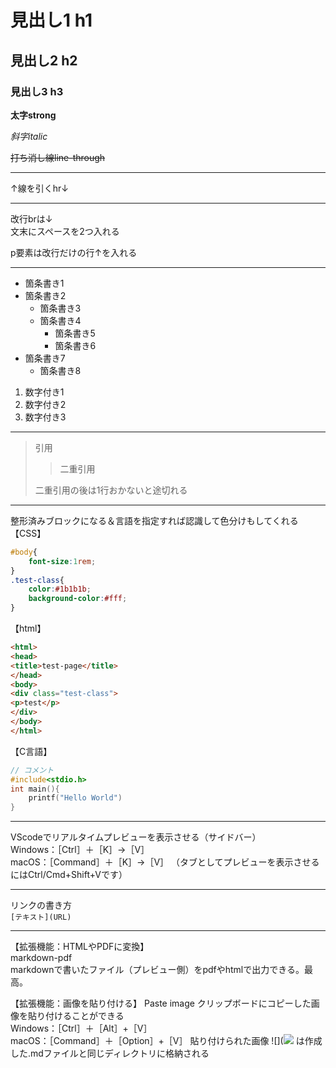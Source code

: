 # 見出し1 h1
## 見出し2 h2
### 見出し3 h3

**太字strong**

*斜字italic*

~~打ち消し線line-through~~

***
↑線を引くhr↓

---

改行brは↓  
文末にスペースを2つ入れる

p要素は改行だけの行↑を入れる

---
* 箇条書き1
* 箇条書き2
  * 箇条書き3
  * 箇条書き4
    * 箇条書き5
    * 箇条書き6
* 箇条書き7
    * 箇条書き8

1. 数字付き1
1. 数字付き2
1. 数字付き3

---
> 引用
>> 二重引用
>
> 二重引用の後は1行おかないと途切れる
>

---
整形済みブロックになる＆言語を指定すれば認識して色分けもしてくれる
【CSS】
```css
#body{
    font-size:1rem;
}
.test-class{
    color:#1b1b1b;
    background-color:#fff;
}
```
【html】
```html
<html>
<head>
<title>test-page</title>
</head>
<body>
<div class="test-class">
<p>test</p>
</div>
</body>
</html>
```
【C言語】
```C
// コメント
#include<stdio.h>
int main(){
    printf("Hello World")
}
```


---

VScodeでリアルタイムプレビューを表示させる（サイドバー）  
Windows：［Ctrl］＋［K］→［V］  
macOS：［Command］＋［K］→［V］
（タブとしてプレビューを表示させるにはCtrl/Cmd+Shift+Vです）

---
リンクの書き方  
```[テキスト](URL)```

---

【拡張機能：HTMLやPDFに変換】  
markdown-pdf  
markdownで書いたファイル（プレビュー側）をpdfやhtmlで出力できる。最高。

【拡張機能：画像を貼り付ける】 
Paste image
クリップボードにコピーした画像を貼り付けることができる  
Windows：［Ctrl］＋［Alt］+［V］  
macOS：［Command］＋［Option］+［V］
貼り付けられた画像
![](![](2019-02-12-22-09-20.png)
は作成した.mdファイルと同じディレクトリに格納される